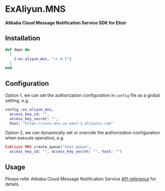 # ExAliyun.MNS

**Alibaba Cloud Message Notification Service SDK for Elixir**

## Installation

```elixir
def deps do
  [
    {:ex_aliyun_mns, "~> 0.1"}
  ]
end
```

## Configuration

Option 1, we can set the authorization configuration in `config` file as a global setting, e.g.

```elixir
config :ex_aliyun_mns,
  access_key_id: "",
  access_key_secret: "",
  host: "https://xxxx.mns.us-east-1.aliyuncs.com"
```

Option 2, we can dynamically set or override the authorization configuration when execute operation, e.g.

```elixir
ExAliyun.MNS.create_queue("test-queue", 
  access_key_id: "", access_key_secret: "", host: "")
```

## Usage

Please refer Alibaba Cloud Message Notification Service [API reference](https://www.alibabacloud.com/help/doc-detail/27477.htm) for details.